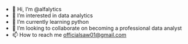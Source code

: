- 👋 Hi, I’m @alfalytics
- 👀 I’m interested in data analytics
- 🌱 I’m currently learning python
- 💞️ I’m looking to collaborate on becoming a professional data analyst
- 📫 How to reach me officialsaw01@gmail.com

<!---
alfalytics/alfalytics is a ✨ special ✨ repository because its `README.md` (this file) appears on your GitHub profile.
You can click the Preview link to take a look at your changes.
--->
